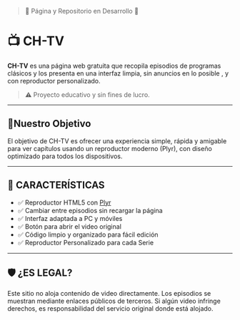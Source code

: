 
  >🚧 Página y Repositorio en Desarrollo 🚧


#
# 📺 CH-TV

**CH-TV** es una página web gratuita que recopila episodios de programas clásicos y los presenta en una interfaz limpia, sin anuncios en lo posible , y con reproductor personalizado.

> ⚠️ Proyecto educativo y sin fines de lucro.


---

## 🎯Nuestro Objetivo

El objetivo de CH-TV es ofrecer una experiencia simple, rápida y amigable para ver capítulos usando un reproductor moderno (Plyr), con diseño optimizado para todos los dispositivos.

---

## 🧐 CARACTERÍSTICAS

- ✅ Reproductor HTML5 con [Plyr](https://github.com/sampotts/plyr)
- ✅ Cambiar entre episodios sin recargar la página
- ✅ Interfaz adaptada a PC y móviles
- ✅ Botón para abrir el video original
- ✅ Código limpio y organizado para fácil edición
- ✅ Reproductor Personalizado para cada Serie

---

## 🛡️ ¿ES LEGAL?
 Este sitio no aloja contenido de video directamente. Los episodios se muestran mediante enlaces públicos de terceros.
 Si algún video infringe derechos, es responsabilidad del servicio original donde está alojado.

